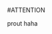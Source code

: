 #ATTENTION


































































































prout haha